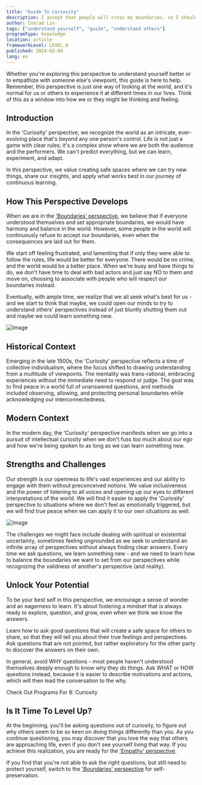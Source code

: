```yaml
---
title: "Guide To Curiosity"
description: I accept that people will cross my boundaries, so I should do my best to be curious and spend time to understand why.
author: Conrad Lin
tags: ["understand yourself", "guide", "understand others"]
programType: knowledge
location: article
frameworkLevel: LEVEL_8
published: 2024-02-04
lang: en
---
```


<InfoBanner shouldCenter emoji=":bulb:">
  Whether you're exploring this perspective to understand yourself better or to empathize with someone else's viewpoint, this guide is here to help. Remember, this perspective is just one way of looking at the world, and it's normal for us or others to experience it at different times in our lives. Think of this as a window into how we or they might be thinking and feeling.
</InfoBanner>

## Introduction

In the 'Curiosity' perspective, we recognize the world as an intricate, ever-evolving place that's beyond any one person's control. Life is not just a game with clear rules; it's a complex show where we are both the audience and the performers. We can't predict everything, but we can learn, experiment, and adapt.

In this perspective, we value creating safe spaces where we can try new things, share our insights, and apply what works best in our journey of continuous learning.

## How This Perspective Develops

When we are in the ['Boundaries' perspective](/unlock-your-potential/programs/guide-7), we believe that if everyone understood themselves and set appropriate boundaries, we would have harmony and balance in the world. However, some people in the world will continuously refuse to accept our boundaries, even when the consequences are laid out for them.

We start off feeling frustrated, and lamenting that if only they were able to follow the rules, life would be better for everyone. There would be no crime, and the world would be a better place. When we're busy and have things to do, we don't have time to deal with bad actors and just say NO to them and move on, choosing to associate with people who will respect our boundaries instead.

Eventually, with ample time, we realize that we all seek what's best for us - and we start to think that maybe, we could open our minds to try to understand others' perspectives instead of just bluntly shutting them out and maybe we could learn something new.

![Image](../../../../framework/8_a.jpg)

## Historical Context

Emerging in the late 1900s, the 'Curiosity' perspective reflects a time of collective individualism, where the focus shifted to drawing understanding from a multitude of viewpoints. The mentality was trans-rational, embracing experiences without the immediate need to respond or judge. The goal was to find peace in a world full of unanswered questions, and methods included observing, allowing, and protecting personal boundaries while acknowledging our interconnectedness.

## Modern Context

In the modern day, the 'Curiosity' perspective manifests when we go into a pursuit of intellectual curiosity when we don't fuss too much about our ego and how we're being spoken to as long as we can learn something new.

## Strengths and Challenges

Our strength is our openness to life's vast experiences and our ability to engage with them without preconceived notions. We value inclusiveness and the power of listening to all voices and opening up our eyes to different interpretations of the world. We will find it easier to apply the 'Curiosity' perspective to situations where we don't feel as emotionally triggered, but we will find true peace when we can apply it to our own situations as well.

![Image](../../../../framework/8_b.jpg)

The challenges we might face include dealing with spiritual or existential uncertainty, sometimes feeling ungrounded as we seek to understand an infinite array of perspectives without always finding clear answers. Every time we ask questions, we learn something new - and we need to learn how to balance the boundaries we want to set from our perspectives while recognizing the validness of another's perspective (and reality).

## Unlock Your Potential

To be your best self in this perspective, we encourage a sense of wonder and an eagerness to learn. It's about fostering a mindset that is always ready to explore, question, and grow, even when we think we know the answers.

Learn how to ask good questions that will create a safe space for others to share, so that they will tell you about their true feelings and perspectives. Ask questions that are not pointed, but rather exploratory for the other party to discover the answers on their own. 

In general, avoid WHY questions - most people haven't understood themselves deeply enough to know why they do things. Ask WHAT or HOW questions instead, because it is easier to describe motivations and actions, which will then lead the conversation to the why.

<ButtonLink to="/unlock-your-potential/programs?filters=LEVEL_8">Check Out Programs For 8: Curiosity</ButtonLink>

## Is It Time To Level Up?

At the beginning, you'll be asking questions out of curiosity, to figure out why others seem to be so keen on doing things differently than you. As you continue questioning, you may discover that you love the way that others are approaching life, even if you don't see yourself living that way. If you achieve this realization, you are ready for the ['Empathy' perspective](/unlock-your-potential/programs/guide-9).

If you find that you're not able to ask the right questions, but still need to protect yourself, switch to the ['Boundaries' perspective](/unlock-your-potential/programs/guide-7) for self-preservation.